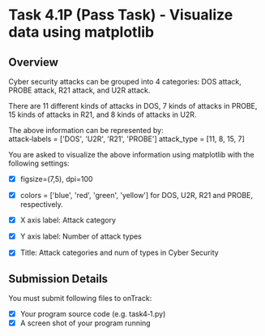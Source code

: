 # Task 4.1P (Pass Task) - Visualize data using matplotlib

## Overview
Cyber security attacks can be grouped into 4 categories: DOS attack, PROBE attack, R21 attack, and U2R attack.  

There are 11 different kinds of attacks in DOS, 7 kinds of attacks in PROBE, 15 kinds of attacks in R21, and 8 kinds of attacks in U2R.

The above information can be represented by:  
attack‐labels = ['DOS', 'U2R', 'R21', 'PROBE']
attack_type = [11, 8, 15, 7]

You are asked to visualize the above information using matplotlib with the following settings:  
- [x] figsize=(7,5), dpi=100  
- [x] colors = ['blue', 'red', 'green', 'yellow'] for DOS, U2R, R21 and PROBE, respectively.
- [x] X axis label: Attack category
- [x] Y axis label: Number of attack types
- [x] Title: Attack categories and num of types in Cyber Security  


## Submission Details
You must submit following files to onTrack:
- [x] Your program source code (e.g. task4‐1.py)
- [x] A screen shot of your program running
